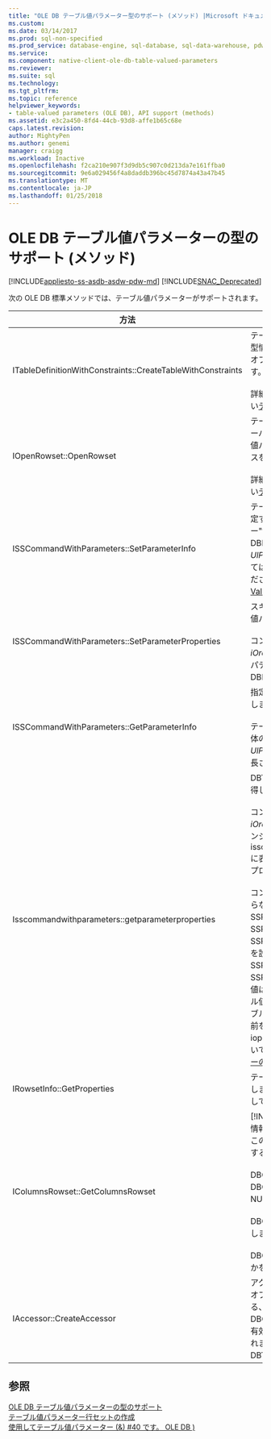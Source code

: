 ```yaml
---
title: "OLE DB テーブル値パラメーター型のサポート (メソッド) |Microsoft ドキュメント"
ms.custom: 
ms.date: 03/14/2017
ms.prod: sql-non-specified
ms.prod_service: database-engine, sql-database, sql-data-warehouse, pdw
ms.service: 
ms.component: native-client-ole-db-table-valued-parameters
ms.reviewer: 
ms.suite: sql
ms.technology: 
ms.tgt_pltfrm: 
ms.topic: reference
helpviewer_keywords:
- table-valued parameters (OLE DB), API support (methods)
ms.assetid: e3c2a450-8fd4-44cb-93d8-affe1b65c68e
caps.latest.revision: 
author: MightyPen
ms.author: genemi
manager: craigg
ms.workload: Inactive
ms.openlocfilehash: f2ca210e907f3d9db5c907c0d213da7e161ffba0
ms.sourcegitcommit: 9e6a029456f4a8daddb396bc45d7874a43a47b45
ms.translationtype: MT
ms.contentlocale: ja-JP
ms.lasthandoff: 01/25/2018
---
```

# <a name="ole-db-table-valued-parameter-type-support-methods"></a>OLE DB テーブル値パラメーターの型のサポート (メソッド)
[!INCLUDE[appliesto-ss-asdb-asdw-pdw-md](../../includes/appliesto-ss-asdb-asdw-pdw-md.md)]
[!INCLUDE[SNAC_Deprecated](../../includes/snac-deprecated.md)]

  次の OLE DB 標準メソッドでは、テーブル値パラメーターがサポートされます。  
  
|方法|テーブル値パラメーターのサポート|  
|------------|-------------------------------------|  
|ITableDefinitionWithConstraints::CreateTableWithConstraints|テーブル値パラメーターの型情報がわかっており、その型情報に基づいてテーブル値パラメーターの行セット オブジェクトのインスタンスを作成する場合に使用します。<br /><br /> 詳細については、「静的なシナリオ」を参照してください[テーブル値パラメーター行セットの作成](../../relational-databases/native-client-ole-db-table-valued-parameters/table-valued-parameter-rowset-creation.md)です。|  
|IOpenRowset::OpenRowset|テーブル値パラメーターの型情報がわかっておらず、サーバーから取得したメタデータ情報に基づいてテーブル値パラメーターの行セット オブジェクトのインスタンスを作成する場合に使用します。<br /><br /> 詳細については、「動的なシナリオ」を参照してください[テーブル値パラメーター行セットの作成](../../relational-databases/native-client-ole-db-table-valued-parameters/table-valued-parameter-rowset-creation.md)です。|  
|ISSCommandWithParameters::SetParameterInfo|テーブル値パラメーターのコマンド パラメーターを指定する、コンシューマーの種類を指定、パラメーター"table"または"DBTYPE_TABLE"としての*pwszName* DBPARAMBINDINFO 構造体のメンバーです。 *UlParamSize*に設定されている ~ 0 です。 詳細については、「テーブル値パラメーターの指定」を参照してください[Executing Commands Containing Table-Valued パラメーター](../../relational-databases/native-client-ole-db-table-valued-parameters/executing-commands-containing-table-valued-parameters.md)です。|  
|ISSCommandWithParameters::SetParameterProperties|スキーマ名、型名、列の順序、既定の列など、テーブル値パラメーター固有のプロパティを設定します。<br /><br /> コンシューマーでパラメーターの序数を指定する、 *iOrdinal* SSPARAMPROPS 構造体の。 要求されるプロパティ セットは DBPROPSET_SQLSERVERPARAMETER です。|  
|ISSCommandWithParameters::GetParameterInfo|指定されたコマンドのすべてのパラメーターの型を取得します。<br /><br /> テーブル値パラメーターの*wType* DBPARAMINFO 構造体のフィールド型は DBTYPE_TABLE になります。 *UlParamSize*フィールドが設定されます ~ 0 で不明な長さを示します。|  
|Isscommandwithparameters::getparameterproperties|DBTYPE_TABLE 型のパラメーターの追加の型情報を取得します。<br /><br /> コンシューマーでパラメーターの序数を指定する、 *iOrdinal* SSPARAMPROPS 構造体のメンバーです。 コンシューマーは、任意の isscommandwithparameters::setparameterproperties に表示される DBPROPSET_SQLSERVERPARAMETER プロパティ セット内のプロパティを要求できます。<br /><br /> コンシューマーではテーブル値パラメーターの型がわからないため、プロバイダーは SSPROP_PARAM_TYPE_TYPENAME、SSPROP_PARAM_TYPE_SCHEMANAME、および SSPROP_PARAM_TYPE_CATALOGNAME に正しい値を設定する必要があります。 残りのプロパティ、SSPROP_PARAM_TABLE_DEFAULT_COLUMNS および SSPROP_PARAM_TABLE_COLUMN_SORT_ORDER の値は、既定の値になります。 コンシューマーがテーブル値パラメーターの型名は、検出された後は、このテーブル値パラメーターのテーブル値パラメーターの型の名前を指定するインスタンスを作成するのに iopenrowset::openrowset が使用されます。 詳細については、次を参照してください。[テーブル値パラメーターの型の検出](../../relational-databases/native-client-ole-db-table-valued-parameters/table-valued-parameter-type-discovery.md)です。|  
|IRowsetInfo::GetProperties|テーブル値パラメーターの行セット プロパティを取得します。 コンシューマーはこれらのプロパティを使用して、バインドを最適に設定することができます。|  
|IColumnsRowset::GetColumnsRowset|[!INCLUDE[ssNoVersion](../../includes/ssnoversion-md.md)] テーブルに関するメタデータ情報を取得します。 テーブル値パラメーターの場合、この同じインターフェイスにより、次のような各列に関する詳細なメタデータ情報が提供されます。<br /><br /> DBCOLUMN_FLAGS では、DBCOLUMNFLAGS_ISNULLABLE ビットを使用して NULL 値許容を示します。<br /><br /> DBCOLUMN_ISUNIQUE では、列が ID 列かどうかを示します。<br /><br /> DBCOLUMN_COMPUTEMODE は、列が計算列かどうかを示します。|  
|IAccessor::CreateAccessor|アクセサーを作成するテーブル値パラメーター行セット オブジェクトをコマンド パラメーターをバインドする、 *wType*メンバー DBTYPE_TABLE に設定します。 DBOBJECT 構造体には IID_IRowset、または その他の有効な行セット オブジェクト インターフェイスが含まれます、 *iid*メンバー。 フィールドの残りの部分は、DBTYPE_IUNKNOWN と同じように扱われます。|  
  
## <a name="see-also"></a>参照  
 [OLE DB テーブル値パラメーターの型のサポート](../../relational-databases/native-client-ole-db-table-valued-parameters/ole-db-table-valued-parameter-type-support.md)   
 [テーブル値パラメーター行セットの作成](../../relational-databases/native-client-ole-db-table-valued-parameters/table-valued-parameter-rowset-creation.md)   
 [使用してテーブル値パラメーター (&) #40 です。 OLE DB &#41;](../../relational-databases/native-client-ole-db-how-to/use-table-valued-parameters-ole-db.md)  
  
  

